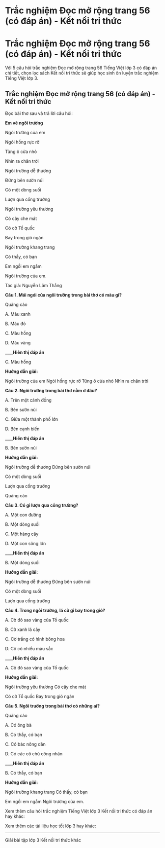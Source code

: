 # Trắc nghiệm Đọc mở rộng trang 56 (có đáp án) - Kết nối tri thức

# Trắc nghiệm Đọc mở rộng trang 56 (có đáp án) - Kết nối tri thức

Với 5 câu hỏi trắc nghiệm Đọc mở rộng trang 56 Tiếng Việt lớp 3 có đáp án chi tiết, chọn lọc sách Kết nối tri thức sẽ giúp học sinh ôn luyện trắc nghiệm Tiếng Việt lớp 3.

## Trắc nghiệm Đọc mở rộng trang 56 (có đáp án) - Kết nối tri thức

Đọc bài thơ sau và trả lời câu hỏi:

**Em vẽ ngôi trường**

Ngôi trường của em

Ngói hồng rực rỡ

Từng ô cửa nhỏ

Nhìn ra chân trời

Ngôi trường dễ thương

Đứng bên sườn núi

Có một dòng suối

Lượn qua cổng trường

Ngôi trường yêu thương

Có cây che mát

Có cờ Tổ quốc

Bay trong gió ngàn

Ngôi trường khang trang

Có thầy, có bạn

Em ngồi em ngắm

Ngôi trường của em.

Tác giả: Nguyễn Lãm Thắng

**Câu 1. Mái ngói của ngôi trường trong bài thơ có màu gì?**

Quảng cáo

A. Màu xanh

B. Màu đỏ

C. Màu hồng

D. Màu vàng

____**Hiển thị đáp án**

C. Màu hồng

**Hướng dẫn giải:**

Ngôi trường của em Ngói hồng rực rỡ Từng ô cửa nhỏ Nhìn ra chân trời

**Câu 2. Ngôi trường trong bài thơ nằm ở đâu?**

A. Trên một cánh đồng

B. Bên sườn núi

C. Giữa một thành phố lớn

D. Bên cạnh biển

____**Hiển thị đáp án**

B. Bên sườn núi

**Hướng dẫn giải:**

Ngôi trường dễ thương Đứng bên sườn núi

Có một dòng suối

Lượn qua cổng trường

Quảng cáo

**Câu 3. Có gì lượn qua cổng trường?**

A. Một con đường

B. Một dòng suối

C. Một hàng cây

D. Một con sông lớn

____**Hiển thị đáp án**

B. Một dòng suối 

**Hướng dẫn giải:**

Ngôi trường dễ thương Đứng bên sườn núi

Có một dòng suối

Lượn qua cổng trường

**Câu 4. Trong ngôi trường, lá cờ gì bay trong gió?**

A. Cờ đỏ sao vàng của Tổ quốc

B. Cờ xanh lá cây

C. Cờ trắng có hình bông hoa

D. Cờ có nhiều màu sắc

____**Hiển thị đáp án**

A. Cờ đỏ sao vàng của Tổ quốc

**Hướng dẫn giải:**

Ngôi trường yêu thương Có cây che mát

Có cờ Tổ quốc Bay trong gió ngàn

**Câu 5. Ngôi trường trong bài thơ có những ai?**

Quảng cáo

A. Có ông bà

B. Có thầy, có bạn

C. Có bác nông dân

D. Có các cô chú công nhân

____**Hiển thị đáp án**

B. Có thầy, có bạn

**Hướng dẫn giải:**

Ngôi trường khang trang Có thầy, có bạn

Em ngồi em ngắm Ngôi trường của em.

Xem thêm câu hỏi trắc nghiệm Tiếng Việt lớp 3 Kết nối tri thức có đáp án hay khác:

Xem thêm các tài liệu học tốt lớp 3 hay khác:

* * *

Giải bài tập lớp 3 Kết nối tri thức khác
